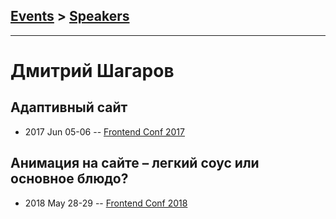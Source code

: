 ## [Events](../README.md) > [Speakers](../speakers.md)
---

# Дмитрий Шагаров

## Адаптивный сайт
- 2017 Jun 05-06 -- [Frontend Conf 2017](https://www.youtube.com/watch?v=IMlo9bvzaj8)    
## Анимация на сайте – легкий соус или основное блюдо?
- 2018 May 28-29 -- [Frontend Conf 2018](https://www.youtube.com/watch?v=V8Fzty2hh9M)    
